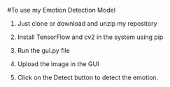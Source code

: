 #To use my Emotion Detection Model

1. Just clone or download and unzip my repository

2. Install TensorFlow and cv2 in the system using pip

3. Run the gui.py file

4. Upload the image in the GUI

5. Click on the Detect button to detect the emotion.
